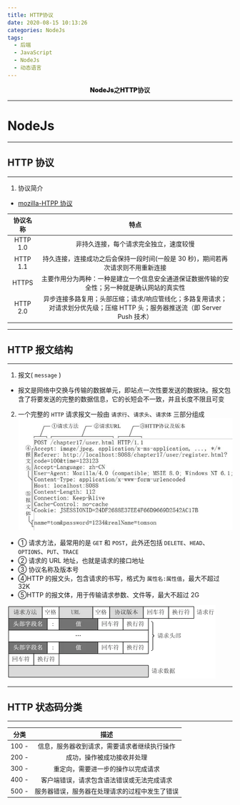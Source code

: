 ```yaml
---
title: HTTP协议
date: 2020-08-15 10:13:26
categories: NodeJs
tags:
  - 后端
  - JavaScript
  - NodeJs
  - 动态语言
---
```


<div style="text-align: center;font-weight: 900;"> NodeJs之HTTP协议 </div>

<!-- more -->

---

# NodeJs

---

## HTTP 协议

---

1. 协议简介

- [mozilla-HTPP 协议](https://developer.mozilla.org/zh-CN/docs/Web/HTTP)

| 协议名称 | 特点 |
| :-: | :-: |
| HTTP 1.0 | 非持久连接，每个请求完全独立，速度较慢 |
| HTTP 1.1 | 持久连接，连接成功之后会保持一段时间(一般是 30 秒)，期间若再次请求则不用重新连接 |
| HTTPS | 主要作用分为两种：一种是建立一个信息安全通道保证数据传输的安全性；另一种就是确认网站的真实性 |
| HTTP 2.0 | 异步连接多路复用；头部压缩；请求/响应管线化；多路复用请求；对请求划分优先级；压缩 HTTP 头；服务器推送流（即 Server Push 技术） |

---

## HTTP 报文结构

---

1. 报文( `message` )

- 报文是网络中交换与传输的数据单元，即站点一次性要发送的数据块。报文包含了将要发送的完整的数据信息，它的长短会不一致，并且长度不限且可变

2. 一个完整的 `HTTP` 请求报文一般由 `请求行`、`请求头`、`请求体` 三部分组成 ![HTTP请求报文](./NodeImg/httpms.png)

- ① 请求方法，最常用的是 `GET` 和 `POST`，此外还包括 `DELETE`、`HEAD`、`OPTIONS`、`PUT`、`TRACE`
- ② 请求的 URL 地址，也就是请求的接口地址
- ③ 协议名称及版本号
- ④HTTP 的报文头，包含请求的书写，格式为 `属性名:属性值`，最大不超过 32K
- ⑤HTTP 的报文体，用于传输请求参数、文件等，最大不超过 2G

![HTTP报文结构](./NodeImg/httpbw.png)

---

## HTTP 状态码分类

---

| 分类  |                      描述                      |
| :---: | :--------------------------------------------: |
| 100 - |  信息，服务器收到请求，需要请求者继续执行操作  |
| 200 - |           成功，操作被成功接收并处理           |
| 300 - |       重定向，需要进一步的操作以完成请求       |
| 400 - |   客户端错误，请求包含语法错误或无法完成请求   |
| 500 - | 服务器错误，服务器在处理请求的过程中发生了错误 |
